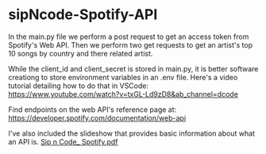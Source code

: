 # sipNcode-Spotify-API

In the main.py file we perform a post request to get an access token from Spotify's Web API. Then we perform two get requests to get an artist's top 10 songs by country and there related artist.

While the client_id and client_secret is stored in main.py, it is better software creationg to store environment variables in an .env file. Here's a video tutorial detailing how to do that in VSCode: https://www.youtube.com/watch?v=txGL-Ld9zD8&ab_channel=dcode

Find endpoints on the web API's reference page at: https://developer.spotify.com/documentation/web-api

I've also included the slideshow that provides basic information about what an API is.
[Sip n Code_ Spotify.pdf](https://github.com/maden24/sipNcode-Spotify-API/files/11392088/Sip.n.Code_.Spotify.pdf)
